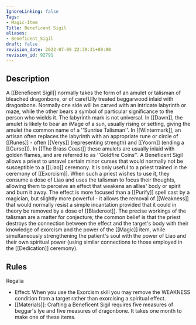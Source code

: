 ```yaml
---
IgnoreLinking: false
Tags:
- Magic-Item
Title: Beneficent Sigil
aliases:
- Beneficent_Sigil
draft: false
revision_date: 2022-07-09 22:39:31+00:00
revision_id: 92791
---
```


## Description
A [[Beneficent Sigil]] normally takes the form of an amulet or talisman of bleached dragonbone, or of carefUlly treated beggarwood inlaid with dragonbone. Normally one side will be carved with an intricate labyrinth or maze, while the other bears a symbol of particular significance to the person who wields it. The labyrinth mark is not universal. In [[Dawn]], the amulet is likely to bear an iMage of a sun, usually rising or setting, giving the amulet the common name of a ''Sunrise Talisman''. In [[Wintermark]], an artisan often replaces the labyrinth with an appropriate rune or circle of [[Runes]] - often [[Verys]] (representing strength) and [[Yoorn]] (ending a [[Curse]]). In [[The Brass Coast]] these amulets are usually inlaid with golden flames, and are referred to as ''Goldfire Coins''.
A Beneficent Sigil allows a priest to unravel certain minor curses that would normally not be susceptible to a [[Liao]] ceremony. It is only useful to a priest trained in the ceremony of [[Exorcism]]. When such a priest wishes to use it, they consume a dose of Liao and uses the talisman to focus their thoughts, allowing them to perceive an effect that weakens an allies' body or spirit and burn it away. The effect is more focused than a [[Purify]] spell cast by a magician, but slightly more powerful - it allows the removal of [[Weakness]] that would normally resist a simple incantation provided that it could in theory be removed by a dose of [[Bladeroot]].
The precise workings of the talisman are a matter for conjecture; the common belief is that the priest destroys the connection between the effect and the target's body  with their knowledge of exorcism and the power of the [[Magic]] item, while simultaneously strengthening the patient's soul with the power of Liao and their own spiritual power (using similar connections to those employed in the [[Dedication]] ceremony).
## Rules
Regalia
* Effect: When you use the Exorcism skill you may remove the WEAKNESS condition from a target rather than exorcising a spiritual effect.
* [[Materials]]: Crafting a Beneficent Sigil requires five measures of beggar's lye and five measures of dragonbone. It takes one month to make one of these items.